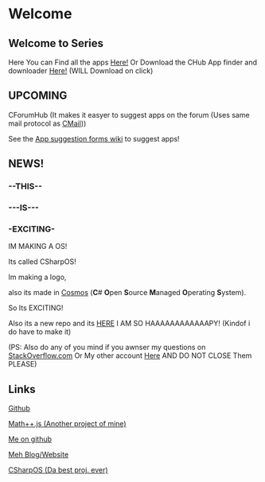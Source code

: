 # Welcome

## Welcome to Series

Here You can Find all the apps [Here!](https://github.com/Elijah629/CSeries/tree/main/APPS) Or Download the CHub App finder and downloader [Here!](https://github.com/Elijah629/CSeries/raw/main/APPS/CHub/CHub%20Setup.exe) (WILL Download on click)

## UPCOMING

CForumHub (It makes it easyer to suggest apps on the forum (Uses same mail protocol as [CMail](https://github.com/Elijah629/CSeries/raw/main/APPS/CMail/CMail.exe)))

See the [App suggestion forms wiki](https://github.com/Elijah629/CSeries/wiki/FORUMS!) to suggest apps!

## NEWS!

### --THIS--
### ---IS---
### -EXCITING-

IM MAKING A OS!

Its called CSharpOS!

Im making a logo,

also its made in [Cosmos](https://www.gocosmos.org) (**C**# **O**pen **S**ource **M**anaged **O**perating **S**ystem).

So Its EXCITING!

Also its a new repo and its [HERE](https://github.com/Elijah629/CSharpOS) I AM SO HAAAAAAAAAAAAPY! (Kindof i do have to make it)

(PS: Also do any of you mind if you awnser my questions on [StackOverflow.com](https://stackoverflow.com/users/14512356/eli-ozcan) Or My other account [Here](https://stackoverflow.com/users/14503396/elijah629) AND DO NOT CLOSE Them PLEASE)

## Links

[Github](https://github.com/Elijah629/CSeries)

[Math++.js (Another project of mine)](https://github.com/Elijah629/Mathplusplus.js)

[Me on github](https://github.com/Elijah629)

[Meh Blog/Website](https://elijah629.wixsite.com/elijah629)

[CSharpOS (Da best proj. ever)](https://github.com/Elijah629/CSharpOS)

